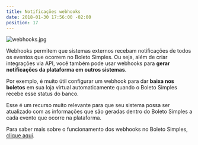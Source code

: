 ```yaml
---
title: Notificações webhooks
date: 2018-01-30 17:56:00 -02:00
position: 17
---
```


![webhooks.jpg](/uploads/webhooks.jpg)

Webhooks permitem que sistemas externos recebam notificações de todos os eventos que ocorrem no Boleto Simples.
Ou seja, além de criar integrações via API, você também pode usar webhooks para **gerar notificações da plataforma em outros sistemas**.

Por exemplo, é muito útil configurar um webhook para dar **baixa nos boletos** em sua loja virtual automaticamente quando o Boleto Simples recebe esse status do banco.

Esse é um recurso muito relevante para que seu sistema possa ser atualizado com as informações que são geradas dentro do Boleto Simples a cada evento que ocorre na plataforma.

Para saber mais sobre o funcionamento dos webhooks no Boleto Simples, [clique aqui](https://api.boletosimples.com.br/webhooks/).